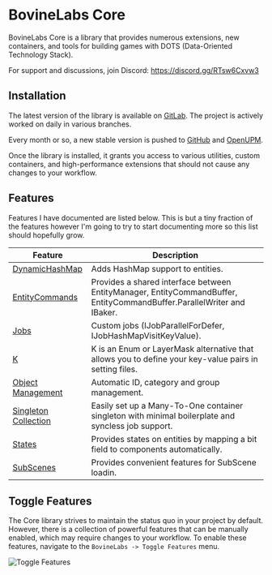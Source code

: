 # BovineLabs Core
BovineLabs Core is a library that provides numerous extensions, new containers, and tools for building games with DOTS (Data-Oriented Technology Stack).

For support and discussions, join Discord: https://discord.gg/RTsw6Cxvw3

## Installation

The latest version of the library is available on [GitLab](https://gitlab.com/tertle/com.bovinelabs.core). The project is actively worked on daily in various branches.

Every month or so, a new stable version is pushed to [GitHub](https://github.com/tertle/com.bovinelabs.core) and [OpenUPM](https://openupm.com/packages/com.bovinelabs.core/).

Once the library is installed, it grants you access to various utilities, custom containers, and high-performance extensions that should not cause any changes to your workflow. 

## Features
Features I have documented are listed below. This is but a tiny fraction of the features however I'm going to try to start documenting more so this list should hopefully grow.

| Feature                                                       | Description                                                                                                            |
|---------------------------------------------------------------|------------------------------------------------------------------------------------------------------------------------|
| [DynamicHashMap](Documentation~/DynamicHashMap.md)            | Adds HashMap support to entities.                                                                                      | 
| [EntityCommands](Documentation~/EntityCommands.md)            | Provides a shared interface between EntityManager, EntityCommandBuffer, EntityCommandBuffer.ParallelWriter and IBaker. |
| [Jobs](Documentation~/Jobs.md)                                | Custom jobs (IJobParallelForDefer, IJobHashMapVisitKeyValue).                                                          |
| [K](Documentation~/K.md)                                      | K is an Enum or LayerMask alternative that allows you to define your key-value pairs in setting files.                 |
| [Object Management](Documentation~/ObjectManagement.md)       | Automatic ID, category and group management.                                                                           |
| [Singleton Collection](Documentation~/SingletonCollection.md) | Easily set up a Many-To-One container singleton with minimal boilerplate and syncless job support.                     | 
| [States](Documentation~/States.md)                            | Provides states on entities by mapping a bit field to components automatically.                                        |
| [SubScenes](Documentation~/SubScenes.md)                         | Provides convenient features for SubScene loadin.                                                                      |

## Toggle Features

The Core library strives to maintain the status quo in your project by default. However, there is a collection of powerful features that can be manually enabled, which may require changes to your workflow. To enable these features, navigate to the `BovineLabs -> Toggle Features` menu.

![Toggle Features](Documentation~/Images/ToggleFeatures.png)
